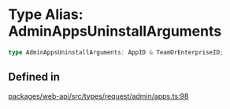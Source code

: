 # Type Alias: AdminAppsUninstallArguments

```ts
type AdminAppsUninstallArguments: AppID & TeamOrEnterpriseID;
```

## Defined in

[packages/web-api/src/types/request/admin/apps.ts:98](https://github.com/slackapi/node-slack-sdk/blob/main/packages/web-api/src/types/request/admin/apps.ts#L98)
